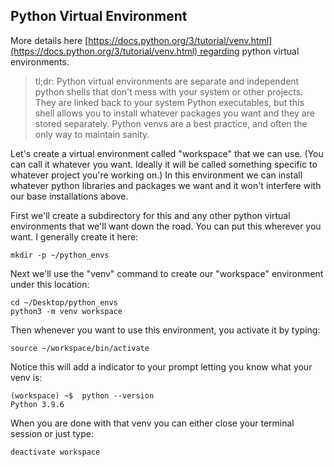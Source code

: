 ## Python Virtual Environment

More details here [https://docs.python.org/3/tutorial/venv.html](https://docs.python.org/3/tutorial/venv.html) regarding python virtual environments.  
> tl;dr: Python virtual environments are separate and independent python shells that don't mess with your system or other projects. They are linked back to your system Python executables, but this shell allows you to install whatever packages you want and they are stored separately. Python venvs are a best practice, and often the only way to maintain sanity.

Let's create a virtual environment called "workspace" that we can use. (You can call it whatever you want. Ideally it will be called something specific to whatever project you're working on.) In this environment we can install whatever python libraries and packages we want and it won't interfere with our base installations above. 

First we'll create a subdirectory for this and any other python virtual environments that we'll want down the road. You can put this wherever you want. I generally create it here:

`mkdir -p ~/python_envs`

Next we'll use the "venv" command to create our "workspace" environment under this location:

```
cd ~/Desktop/python_envs
python3 -m venv workspace
```

Then whenever you want to use this environment, you activate it by typing:

`source ~/workspace/bin/activate`

Notice this will add a indicator to your prompt letting you know what your venv is:

```
(workspace) ~$  python --version 
Python 3.9.6
```

When you are done with that venv you can either close your terminal session or just type:

`deactivate workspace`
